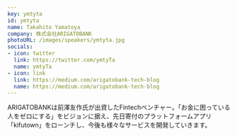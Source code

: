 ```yaml
---
key: ymtyta
id: ymtyta
name: Takahito Yamatoya
company: 株式会社ARIGATOBANK
photoURL: /images/speakers/ymtyta.jpg
socials:
- icon: twitter
  link: https://twitter.com/ymtyTa
  name: ymtyTa
- icon: link
  link: https://medium.com/arigatobank-tech-blog
  name: https://medium.com/arigatobank-tech-blog
---
```

ARIGATOBANKは前澤友作氏が出資したFintechベンチャー。「お金に困っている人をゼロにする」をビジョンに据え、先日寄付のプラットフォームアプリ「kifutown」をローンチし、今後も様々なサービスを開発していきます。